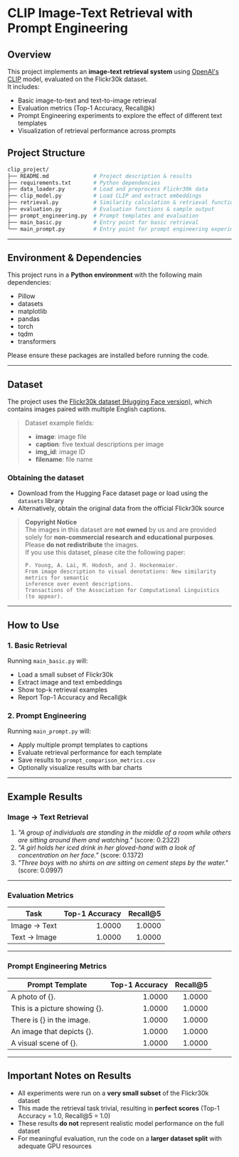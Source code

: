 # CLIP Image-Text Retrieval with Prompt Engineering

## Overview
This project implements an **image-text retrieval system** using [OpenAI's CLIP](https://openai.com/research/clip) model, evaluated on the Flickr30k dataset.  
It includes:
- Basic image-to-text and text-to-image retrieval
- Evaluation metrics (Top-1 Accuracy, Recall@k)
- Prompt Engineering experiments to explore the effect of different text templates
- Visualization of retrieval performance across prompts

## Project Structure
```bash
clip_project/
├── README.md              # Project description & results
├── requirements.txt       # Python dependencies
├── data_loader.py         # Load and preprocess Flickr30k data
├── clip_model.py          # Load CLIP and extract embeddings
├── retrieval.py           # Similarity calculation & retrieval functions
├── evaluation.py          # Evaluation functions & sample output
├── prompt_engineering.py  # Prompt templates and evaluation
├── main_basic.py          # Entry point for basic retrieval
└── main_prompt.py         # Entry point for prompt engineering experiments
```

---

## Environment & Dependencies
This project runs in a **Python environment** with the following main dependencies:
- Pillow  
- datasets  
- matplotlib  
- pandas  
- torch  
- tqdm  
- transformers  

Please ensure these packages are installed before running the code.

---

## Dataset
The project uses the [Flickr30k dataset (Hugging Face version)](https://huggingface.co/datasets/lmms-lab/flickr30k), which contains images paired with multiple English captions.  
> Dataset example fields:  
> - **image**: image file  
> - **caption**: five textual descriptions per image  
> - **img_id**: image ID  
> - **filename**: file name  

### Obtaining the dataset
- Download from the Hugging Face dataset page or load using the `datasets` library
- Alternatively, obtain the original data from the official Flickr30k source

> **Copyright Notice**  
> The images in this dataset are **not owned** by us and are provided solely for **non-commercial research and educational purposes**.  
> Please **do not redistribute** the images.  
> If you use this dataset, please cite the following paper:
> ```
> P. Young, A. Lai, M. Hodosh, and J. Hockenmaier.
> From image description to visual denotations: New similarity metrics for semantic
> inference over event descriptions.
> Transactions of the Association for Computational Linguistics (to appear).
> ```

---

## How to Use

### 1. Basic Retrieval  
Running `main_basic.py` will:
- Load a small subset of Flickr30k
- Extract image and text embeddings
- Show top-k retrieval examples
- Report Top-1 Accuracy and Recall@k

### 2. Prompt Engineering  
Running `main_prompt.py` will:
- Apply multiple prompt templates to captions
- Evaluate retrieval performance for each template
- Save results to `prompt_comparison_metrics.csv`
- Optionally visualize results with bar charts

---

## Example Results

### Image → Text Retrieval
1. *"A group of individuals are standing in the middle of a room while others are sitting around them and watching."* (score: 0.2322)  
2. *"A girl holds her iced drink in her gloved-hand with a look of concentration on her face."* (score: 0.1372)  
3. *"Three boys with no shirts on are sitting on cement steps by the water."* (score: 0.0997)  

---

### Evaluation Metrics
| Task          | Top-1 Accuracy | Recall@5 |
|---------------|---------------:|---------:|
| Image → Text  | 1.0000          | 1.0000   |
| Text → Image  | 1.0000          | 1.0000   |

---

### Prompt Engineering Metrics
| Prompt Template                  | Top-1 Accuracy | Recall@5 |
|----------------------------------|---------------:|---------:|
| A photo of {}.                   | 1.0000          | 1.0000   |
| This is a picture showing {}.    | 1.0000          | 1.0000   |
| There is {} in the image.        | 1.0000          | 1.0000   |
| An image that depicts {}.        | 1.0000          | 1.0000   |
| A visual scene of {}.            | 1.0000          | 1.0000   |

---

## Important Notes on Results
- All experiments were run on a **very small subset** of the Flickr30k dataset  
- This made the retrieval task trivial, resulting in **perfect scores** (Top-1 Accuracy = 1.0, Recall@5 = 1.0)  
- These results **do not** represent realistic model performance on the full dataset  
- For meaningful evaluation, run the code on a **larger dataset split** with adequate GPU resources
